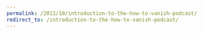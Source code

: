 ```yaml
---
permalink: /2011/10/introduction-to-the-how-to-vanish-podcast/
redirect_to: /introduction-to-the-how-to-vanish-podcast/
---
```

